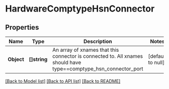 # HardwareComptypeHsnConnector

## Properties
Name | Type | Description | Notes
------------ | ------------- | ------------- | -------------
**Object** | **[]string** | An array of xnames that this connector is connected to.  All xnames should have type&#x3D;&#x3D;comptype_hsn_connector_port | [default to null]

[[Back to Model list]](../README.md#documentation-for-models) [[Back to API list]](../README.md#documentation-for-api-endpoints) [[Back to README]](../README.md)

